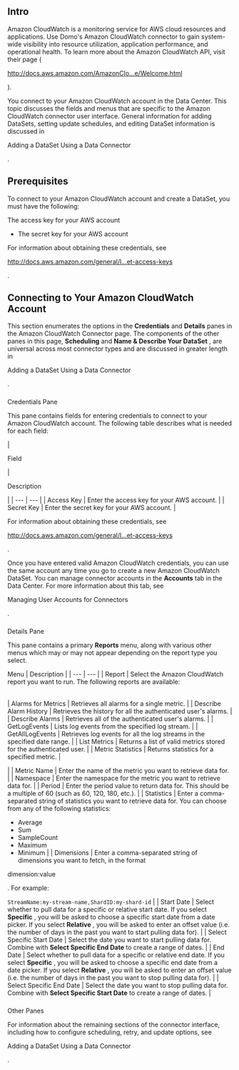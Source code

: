 

Intro
-------

Amazon CloudWatch is a monitoring service for AWS cloud resources and applications. Use Domo's Amazon CloudWatch connector to gain system-wide visibility into resource utilization, application performance, and operational health. To learn more about the Amazon CloudWatch API, visit their page (

http://docs.aws.amazon.com/AmazonClo...e/Welcome.html

).


 You connect to your Amazon CloudWatch account in the Data Center. This topic discusses the fields and menus that are specific to the Amazon CloudWatch connector user interface. General information for adding DataSets, setting update schedules, and editing DataSet information is discussed in

Adding a DataSet Using a Data Connector

.


 Prerequisites
---------------

To connect to your Amazon CloudWatch account and create a DataSet, you must have the following:

 The access key for your AWS account
* The secret key for your AWS account

For information about obtaining these credentials, see

http://docs.aws.amazon.com/general/l...et-access-keys

.


 Connecting to Your Amazon CloudWatch Account
----------------------------------------------


 This section enumerates the options in the
 **Credentials**
 and
 **Details**
 panes in the Amazon CloudWatch Connector page. The components of the other panes in this page,
 **Scheduling**
 and
 **Name & Describe Your DataSet**
 , are universal across most connector types and are discussed in greater length in

Adding a DataSet Using a Data Connector

.


###

Credentials Pane


 This pane contains fields for entering credentials to connect to your Amazon CloudWatch account. The following table describes what is needed for each field:


|

Field

|

Description

|
| --- | --- |
|
 Access Key
  |
 Enter the access key for your AWS account.
  |
|
 Secret Key
  |
 Enter the secret key for your AWS account.
  |

For information about obtaining these credentials, see

http://docs.aws.amazon.com/general/l...et-access-keys

.

Once you have entered valid Amazon CloudWatch credentials, you can use the same account any time you go to create a new Amazon CloudWatch DataSet. You can manage connector accounts in the
 **Accounts**
 tab in the Data Center. For more information about this tab, see

Managing User Accounts for Connectors

.


###
 Details Pane

This pane contains a primary
 **Reports**
 menu, along with various other menus which may or may not appear depending on the report type you select.


 Menu
  |
 Description
  |
| --- | --- |
|
 Report
  |
 Select the Amazon CloudWatch report you want to run. The following reports are available:


|  |  |
| --- | --- |
|
 Alarms for Metrics
  |
 Retrieves all alarms for a single metric.
  |
|
 Describe Alarm History
  |
 Retrieves the history for all the authenticated user's alarms.
  |
|
 Describe Alarms
  |
 Retrieves all of the authenticated user's alarms.
  |
|
 GetLogEvents
  |
 Lists log events from the specified log stream.
  |
|
 GetAllLogEvents
  |
 Retrieves log events for all the log streams in the specified date range.
  |
|
 List Metrics
  |
 Returns a list of valid metrics stored for the authenticated user.
  |
|
 Metric Statistics
  |
 Returns statistics for a specified metric.
  |

|
|
 Metric Name
  |
 Enter the name of the metric you want to retrieve data for.
  |
|
 Namespace
  |
 Enter the namespace for the metric you want to retrieve data for.
  |
|
 Period
  |
 Enter the period value to return data for. This should be a multiple of 60 (such as 60, 120, 180, etc.).
  |
|
 Statistics
  |
 Enter a comma-separated string of statistics you want to retrieve data for. You can choose from any of the following statistics:
 * Average
* Sum
* SampleCount
* Maximum
* Minimum
 |
|
 Dimensions
  |
 Enter a comma-separated string of dimensions you want to fetch, in the format

dimension:value

. For example:


`StreamName:my-stream-name,ShardID:my-shard-id`
 |
|
 Start Date
  |
 Select whether to pull data for a specific or relative start date. If you select
 **Specific**
 , you will be asked to choose a specific start date from a date picker. If you select
 **Relative**
 , you will be asked to enter an offset value (i.e. the number of days in the past you want to start pulling data for).
  |
|
 Select Specific Start Date
  |
 Select the date you want to start pulling data for. Combine with
 **Select Specific End Date**
 to create a range of dates.
  |
|
 End Date
  |
 Select whether to pull data for a specific or relative end date. If you select
 **Specific**
 , you will be asked to choose a specific end date from a date picker. If you select
 **Relative**
 , you will be asked to enter an offset value (i.e. the number of days in the past you want to stop pulling data for).
  |
|
 Select Specific End Date
  |
 Select the date you want to stop pulling data for. Combine with
 **Select Specific Start Date**
 to create a range of dates.
  |


###
 Other Panes

For information about the remaining sections of the connector interface, including how to configure scheduling, retry, and update options, see

Adding a DataSet Using a Data Connector

.

